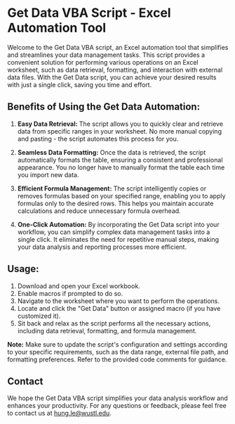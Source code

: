 
# Get Data VBA Script - Excel Automation Tool

Welcome to the Get Data VBA script, an Excel automation tool that simplifies and streamlines your data management tasks. This script provides a convenient solution for performing various operations on an Excel worksheet, such as data retrieval, formatting, and interaction with external data files. With the Get Data script, you can achieve your desired results with just a single click, saving you time and effort.

## Benefits of Using the Get Data Automation:

1. **Easy Data Retrieval:** The script allows you to quickly clear and retrieve data from specific ranges in your worksheet. No more manual copying and pasting - the script automates this process for you.

2. **Seamless Data Formatting:** Once the data is retrieved, the script automatically formats the table, ensuring a consistent and professional appearance. You no longer have to manually format the table each time you import new data.

3. **Efficient Formula Management:** The script intelligently copies or removes formulas based on your specified range, enabling you to apply formulas only to the desired rows. This helps you maintain accurate calculations and reduce unnecessary formula overhead.

4. **One-Click Automation:** By incorporating the Get Data script into your workflow, you can simplify complex data management tasks into a single click. It eliminates the need for repetitive manual steps, making your data analysis and reporting processes more efficient.

## Usage:

1. Download and open your Excel workbook.
2. Enable macros if prompted to do so.
3. Navigate to the worksheet where you want to perform the operations.
4. Locate and click the "Get Data" button or assigned macro (if you have customized it).
5. Sit back and relax as the script performs all the necessary actions, including data retrieval, formatting, and formula management.

**Note:** Make sure to update the script's configuration and settings according to your specific requirements, such as the data range, external file path, and formatting preferences. Refer to the provided code comments for guidance.

## Contact

We hope the Get Data VBA script simplifies your data analysis workflow and enhances your productivity. For any questions or feedback, please feel free to contact us at hung.le@wustl.edu.
